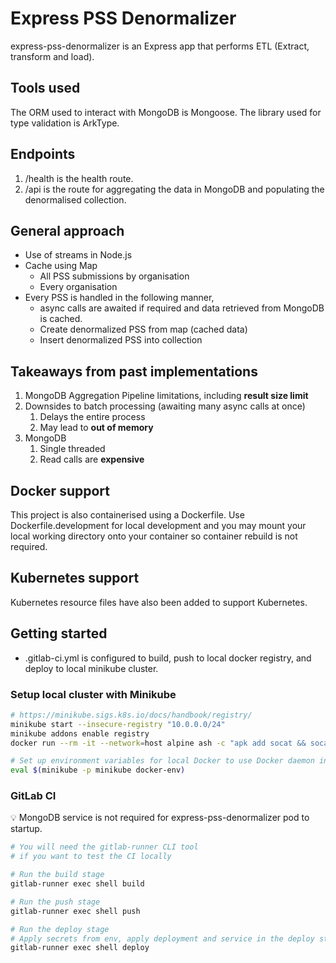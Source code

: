 # Express PSS Denormalizer

express-pss-denormalizer is an Express app that performs ETL (Extract, transform and load).

## Tools used

The ORM used to interact with MongoDB is Mongoose. The library used for type validation is ArkType.

## Endpoints

1. /health is the health route.
2. /api is the route for aggregating the data in MongoDB and populating the denormalised collection.

## General approach

- Use of streams in Node.js
- Cache using Map
    - All PSS submissions by organisation
    - Every organisation
- Every PSS is handled in the following manner,
    - async calls are awaited if required and data retrieved from MongoDB is cached.
    - Create denormalized PSS from map (cached data)
    - Insert denormalized PSS into collection

## Takeaways from past implementations

1. MongoDB Aggregation Pipeline limitations, including **result size limit**
2. Downsides to batch processing (awaiting many async calls at once)
    1. Delays the entire process
    2. May lead to **out of memory**
3. MongoDB
    1. Single threaded
    2. Read calls are **expensive**

## Docker support

This project is also containerised using a Dockerfile. Use Dockerfile.development for local development and you may mount your local working directory onto your container so container rebuild is not required. 

## Kubernetes support

Kubernetes resource files have also been added to support Kubernetes.

## Getting started

- .gitlab-ci.yml is configured to build, push to local docker registry, and deploy to local minikube cluster.
### Setup local cluster with Minikube

```bash
# https://minikube.sigs.k8s.io/docs/handbook/registry/
minikube start --insecure-registry "10.0.0.0/24"
minikube addons enable registry
docker run --rm -it --network=host alpine ash -c "apk add socat && socat TCP-LISTEN:5000,reuseaddr,fork TCP:$(minikube ip):5000"

# Set up environment variables for local Docker to use Docker daemon inside Minikube VM
eval $(minikube -p minikube docker-env)
```

### GitLab CI

<aside>
💡 MongoDB service is not required for express-pss-denormalizer pod to startup.

</aside>

```bash
# You will need the gitlab-runner CLI tool
# if you want to test the CI locally

# Run the build stage
gitlab-runner exec shell build

# Run the push stage
gitlab-runner exec shell push

# Run the deploy stage
# Apply secrets from env, apply deployment and service in the deploy stage
gitlab-runner exec shell deploy
```